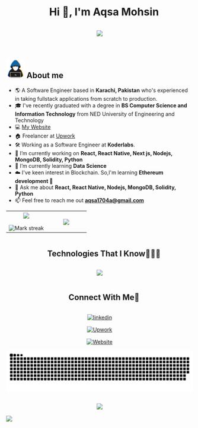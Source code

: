 <!--h1 without bottom border-->
<div id="user-content-toc">
  <ul align="center">
    <summary><h1 style="display: inline-block">Hi 👋, I'm Aqsa Mohsin</h1></summary>
  </ul>
</div>

<p align="center">
  <a href="https://github.com/DenverCoder1/readme-typing-svg"><img src="https://readme-typing-svg.herokuapp.com?font=Time+New+Roman&color=%23C8BE25&size=25&center=true&vCenter=true&width=600&height=100&lines=Software+Engineer;Computer+Science+Graduate;Competitive+Programmer;Always+learning+new+things"></a>
</p>
<br>
	
## <picture><img src = "https://github.com/0xAbdulKhalid/0xAbdulKhalid/raw/main/assets/mdImages/about_me.gif" width = 50px></picture> **About me**

<!--Intro start-->
- 🌎 A Software Engineer based in **Karachi, Pakistan** who's experienced in taking fullstack applications from scratch to production.
- 🎓 I've recently graduated with a degree in **BS Computer Science and Information Technology** from NED University of Engineering and Technology
- 💻 [My Website](https://aqsa-mohsin.vercel.app/)
- 🏠 Freelancer at [Upwork](https://www.upwork.com/freelancers/~0196704ccc2bbb71b6)
- 🛠 Working as a Software Engineer at **Koderlabs**.
- 🔭 I’m currently working on **React, React Native, Next js, Nodejs, MongoDB, Solidity, Python**
- 🌱 I’m currently learning **Data Science**
- ☁️ I've keen interest in Blockchain. So,I'm learning **Ethereum development 🚀**
- 💬 Ask me about **React, React Native, Nodejs, MongoDB, Solidity, Python**
- 📫 Feel free to reach me out **aqsa1704a@gmail.com**
<!--Intro end-->



<!--- stats & Trophy (start) -->
<p align="center">
  <!--- stats (start) -->
<table align="center">
<tr border="none">
<td width="50%" align="center">
  
  <img  align="center"  src="https://github-readme-stats.vercel.app/api?username=AQSAMOHSIN&theme=dark&show_icons=true&count_private=true" />
  <br></br>
  <img  title="🔥 Get streak stats for your profile at git.io/streak-stats" alt="Mark streak" src="https://github-readme-streak-stats.herokuapp.com/?user=AQSAMOHSIN&theme=dark&hide_border=false" /> 
</td>

<td width="50%" align="center">

  <img  align="center"  src="https://github-readme-stats.anuraghazra1.vercel.app/api/top-langs/?username=AQSAMOHSIN&theme=dark&hide_border=false&no-bg=true&no-frame=true&langs_count=10"/>
  
  </td>
</tr>
</table>
<!--- stats (end) -->


<!--h1 without bottom border-->
<div id="user-content-toc">
  <ul align="center">
    <summary><h2 style="display: inline-block">Technologies That I Know👨🏻‍💻</h2></summary>
  </ul>
</div>
<!--tech stack icons-->
<p align="center">
  <a href="https://skillicons.dev">
    <img src="https://skillicons.dev/icons?i=git,bootstrap,cpp,css,express,figma,firebase,github,html,js,materialui,mongodb,mysql,nextjs,nodejs,postman,py,react,redux,tailwind,ts,vscode&perline=14" />
  </a>
</p>


<!-- Connect with me -->
<!--h2 without bottom border-->
<div id="user-content-toc">
  <ul align="center">
    <summary><h2 style="display: inline-block">Connect With Me🤝</h2></summary>
  </ul>
</div>

<!--icons and links-->
<p align="center">
<a href="https://www.linkedin.com/in/aqsa-mohsin-930bba209/" target="blank"><img align="center" src="https://user-images.githubusercontent.com/88904952/234979284-68c11d7f-1acc-4f0c-ac78-044e1037d7b0.png" alt="linkedin" height="50" width="50" /></a>
</p>

<p align="center">
  <a href="https://www.upwork.com/freelancers/~0196704ccc2bbb71b6" target="blank">
    <img align="center" src="upwork-icon.png" alt="Upwork" height="50" width="50" />
  </a>
</p>

<p align="center">
  <a href="https://aqsa-mohsin.vercel.app/" target="blank">
    <img align="center" src="website-icon.png" alt="Website" height="50" width="50" />
  </a>
</p>


<!--- snake -->
<div align="center">
  <img  src="https://github.com/1999AZZAR/1999AZZAR/blob/main/resources/img/grid-snake.svg"
       alt="snake" /></a>
</div>


<br>

<!--profile visit count-->
<div align="center">
  
[![](https://visitcount.itsvg.in/api?id=AQSAMOHSIN&icon=3&color=6)](https://visitcount.itsvg.in)
  
</div>

<!--horizontal divider(gradiant)-->
<img src="https://user-images.githubusercontent.com/73097560/115834477-dbab4500-a447-11eb-908a-139a6edaec5c.gif">
